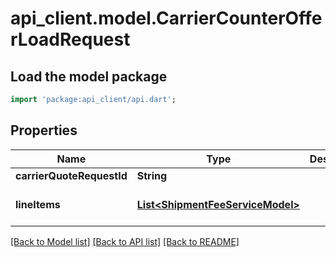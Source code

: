 # api_client.model.CarrierCounterOfferLoadRequest

## Load the model package
```dart
import 'package:api_client/api.dart';
```

## Properties
Name | Type | Description | Notes
------------ | ------------- | ------------- | -------------
**carrierQuoteRequestId** | **String** |  | [optional] 
**lineItems** | [**List&lt;ShipmentFeeServiceModel&gt;**](ShipmentFeeServiceModel.md) |  | [optional] [default to []]

[[Back to Model list]](../README.md#documentation-for-models) [[Back to API list]](../README.md#documentation-for-api-endpoints) [[Back to README]](../README.md)



